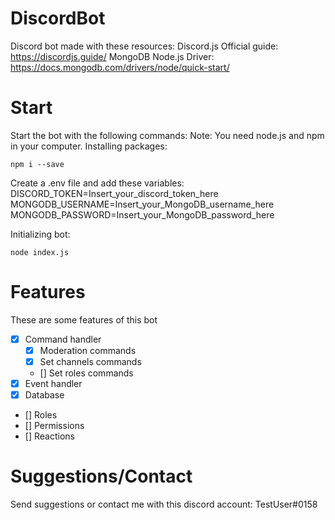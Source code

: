 # DiscordBot
Discord bot made with these resources:
Discord.js Official guide: https://discordjs.guide/
MongoDB Node.js Driver: https://docs.mongodb.com/drivers/node/quick-start/

# Start
Start the bot with the following commands:
Note: You need node.js and npm in your computer.
Installing packages:
```batch
npm i --save
```

Create a .env file and add these variables:
DISCORD_TOKEN=Insert_your_discord_token_here
MONGODB_USERNAME=Insert_your_MongoDB_username_here
MONGODB_PASSWORD=Insert_your_MongoDB_password_here

Initializing bot:
```batch
node index.js
```

# Features
These are some features of this bot
- [X] Command handler
	- [X] Moderation commands
	- [X] Set channels commands
	- [] Set roles commands
- [X] Event handler
- [X] Database
- [] Roles
- [] Permissions
- [] Reactions

# Suggestions/Contact
Send suggestions or contact me with this discord account: TestUser#0158